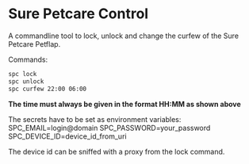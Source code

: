 # Sure Petcare Control

A commandline tool to lock, unlock and change the curfew of the Sure Petcare Petflap.

Commands:
```bash
spc lock
spc unlock
spc curfew 22:00 06:00
```

**The time must always be given in the format HH:MM as shown above**

The secrets have to be set as environment variables:
SPC_EMAIL=login@domain
SPC_PASSWORD=your_password
SPC_DEVICE_ID=device_id_from_uri

The device id can be sniffed with a proxy from the lock command.
